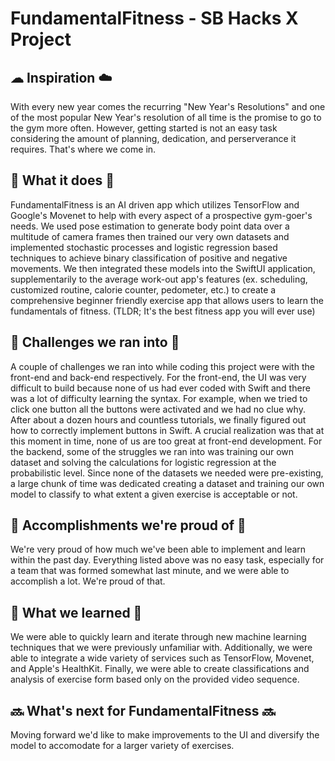 # FundamentalFitness - SB Hacks X Project

## ☁ Inspiration ☁️
With every new year comes the recurring "New Year's Resolutions" and one of the most popular New Year's resolution of all time is the promise to go to the gym more often. However, getting started is not an easy task considering the amount of planning, dedication, and perserverance it requires. That's where we come in. 

## 🚧 What it does 🚧
FundamentalFitness is an AI driven app which utilizes TensorFlow and Google's Movenet to help with every aspect of a prospective gym-goer's needs. We used pose estimation to generate body point data over a multitude of camera frames then trained our very own datasets and implemented stochastic processes and logistic regression based techniques to achieve binary classification of positive and negative movements. We then integrated these models into the SwiftUI application, supplementarily to the average work-out app's features (ex. scheduling, customized routine, calorie counter, pedometer, etc.) to create a comprehensive beginner friendly exercise app that allows users to learn the fundamentals of fitness. 
(TLDR; It's the best fitness app you will ever use)

## 👷 Challenges we ran into 👷
A couple of challenges we ran into while coding this project were with the front-end and back-end respectively. 
For the front-end, the UI was very difficult to build because none of us had ever coded with Swift and there was a lot of difficulty learning the syntax. For example, when we tried to click one button all the buttons were activated and we had no clue why. After about a dozen hours and countless tutorials, we finally figured out how to correctly implement buttons in Swift. A crucial realization was that at this moment in time, none of us are too great at front-end development.
For the backend, some of the struggles we ran into was training our own dataset and solving the calculations for logistic regression at the probabilistic level. Since none of the datasets we needed were pre-existing, a large chunk of time was dedicated creating a dataset and training our own model to classify to what extent a given exercise is acceptable or not. 

## 🎉 Accomplishments we're proud of 🎉
We're very proud of how much we've been able to implement and learn within the past day. Everything listed above was no easy task, especially for a team that was formed somewhat last minute, and we were able to accomplish a lot. We're proud of that.

## 📙 What we learned 📙
We were able to quickly learn and iterate through new machine learning techniques that we were previously unfamiliar with. Additionally, we were able to integrate a wide variety of services such as TensorFlow, Movenet, and Apple's HealthKit. Finally, we were able to create classifications and analysis of exercise form based only on the provided video sequence. 


## 🔜 What's next for FundamentalFitness 🔜
Moving forward we'd like to make improvements to the UI and diversify the model to accomodate for a larger variety of exercises.

